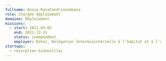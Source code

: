 ```yaml
---
fullname: Annie Rasatandrianombana
role: Chargée déploiement
domaine: Déploiement
missions:
  - start: 2021-04-02
    end: 2021-12-31
    status: independent
    employer: Dihal, Délégation Interministérielle à l'habitat et à l'accès au logement
startups:
  - resorption-bidonvilles
---
```


